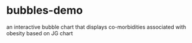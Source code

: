# bubbles-demo
an interactive bubble chart that displays co-morbidities associated with obesity based on JG chart
